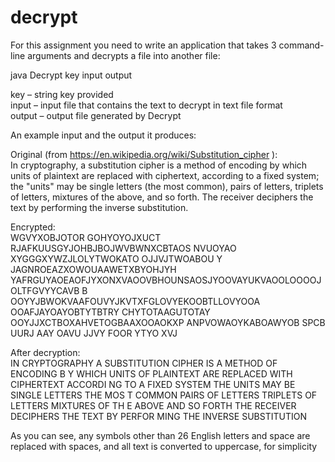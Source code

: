 # decrypt
For this assignment you need to write an application that takes 3 command-line arguments and decrypts a file into another file: 
 
java Decrypt key input output 
 
key – string key provided                                      
input – input file that contains the text to decrypt in text file format                                       
output – output file generated by Decrypt 
 
 
An example input and the output it produces: 
 
Original (from https://en.wikipedia.org/wiki/Substitution_cipher	):                                             
In cryptography, a substitution cipher is a method of encoding by which units of plaintext are replaced with ciphertext, according to a fixed system; the "units" may be single letters (the most common), pairs of letters, triplets of letters, mixtures of the above, and so forth. The receiver deciphers the text by performing the inverse substitution. 
 
Encrypted:                            
WGVYXOBJOTOR GOHYOYOJXUCT RJAFKUUSGYJOHBJBOJWVBWNXCBTAOS NVUOYAO 
XYGGGXYWZJLOLYTWOKATO OJJVJTWOABOU Y JAGNROEAZXOWOUAAWETXBYOHJYH 
YAFRGUYAOEAOFJYXONXVAOOVBHOUNSAOSJYOOVAYUKVAOOLOOOOJOLTFGVYYCAVB 
B OOYYJBWOKVAAFOUVYJKVTXFGLOVYEKOOBTLLOVYOOA OOAFJAYOAYOBTYTBTRY 
CHYTOTAAGUTOTAY OOYJJXCTBOXAHVETOGBAAXOOAOKXP ANPVOWAOYKABOAWYOB 
	SPCB    UURJ    AAY     OAVU    JJVY    FOOR    YTYO    XVJ 	 
 
After decryption:                       
IN CRYPTOGRAPHY  A SUBSTITUTION CIPHER IS A METHOD OF ENCODING B 
Y WHICH UNITS OF PLAINTEXT ARE REPLACED WITH CIPHERTEXT  ACCORDI 
NG TO A FIXED SYSTEM  THE  UNITS  MAY BE SINGLE LETTERS  THE MOS 
T COMMON   PAIRS OF LETTERS  TRIPLETS OF LETTERS  MIXTURES OF TH 
E ABOVE  AND SO FORTH  THE RECEIVER DECIPHERS THE TEXT BY PERFOR 
MING THE INVERSE SUBSTITUTION 
 
As you can see, any symbols other than 26 English letters and space are replaced with spaces, and all text is converted to uppercase, for simplicity

